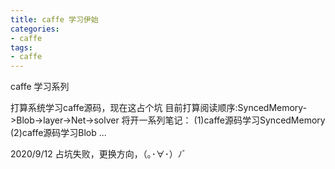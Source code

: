 ```yaml
---
title: caffe 学习伊始
categories:
- caffe
tags:
- caffe
---
```

caffe 学习系列
<!-- more -->

打算系统学习caffe源码，现在这占个坑
目前打算阅读顺序:SyncedMemory->Blob->layer->Net->solver
将开一系列笔记：
(1)caffe源码学习SyncedMemory
(2)caffe源码学习Blob
...

2020/9/12 占坑失败，更换方向，（｡･∀･）ﾉﾞ